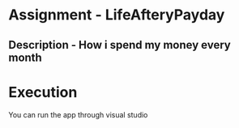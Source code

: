 # Assignment - LifeAfteryPayday
## Description - How i spend my money every month
# Execution 
You can run the app through visual studio 
